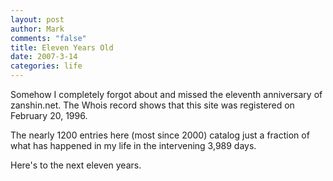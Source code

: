 ```yaml
--- 
layout: post
author: Mark
comments: "false"
title: Eleven Years Old
date: 2007-3-14
categories: life
---
```

Somehow I completely forgot about and missed the eleventh anniversary of zanshin.net. The Whois record shows that this site was registered on February 20, 1996.

The nearly 1200 entries here (most since 2000) catalog just a fraction of what has happened in my life in the intervening 3,989 days.

Here's to the next eleven years.
